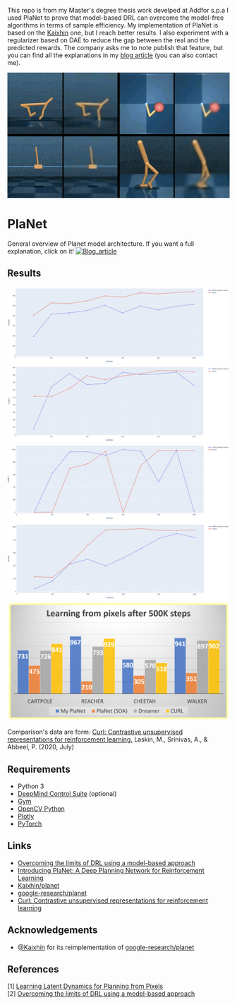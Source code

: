 This repo is from my Master's degree thesis work develped at Addfor s.p.a
I used PlaNet to prove that model-based DRL can overcome the model-free algorithms in terms of sample efficiency.
My implementation of PlaNet is based on the [Kaixhin](https://github.com/Kaixhin/PlaNet) one, but I reach better results. I also experiment with a regularizer based on DAE to reduce the gap between the real and the predicted rewards. 
The company asks me to note publish that feature, but you can find all the explanations in my [blog article](https://drlux.github.io/planpix.html)  (you can also contact me).

![Full trained agent](https://raw.githubusercontent.com/DrLux/Planpix/master/images/agent_in_action.gif?token=ADY2SMJQXOZK3BJN3EGTLDK7YJX66)

PlaNet
======
General overview of Planet model architecture. If you want a full explanation, click on it!
[![Blog_article](https://drlux.github.io/masterDegree/Diapositiva16.JPG)](https://drlux.github.io/planpix.html)


Results
------------
![ceetah_planet_vs_ddpg](https://raw.githubusercontent.com/DrLux/Planpix/master/images/ceetah_planet_vs_ddpg.jpg?token=ADY2SMLWUAPFPPU4JNXKQS27YJYGS)
![cartpole_planet_vs_ddpg](https://raw.githubusercontent.com/DrLux/Planpix/master/images/cartpole_planet_vs_ddpg.jpg?token=ADY2SMPTHHRUXMDSSM6UBR27YJYCQ)
![reacher_planet_vs_ddpg](https://raw.githubusercontent.com/DrLux/Planpix/master/images/reacher_planet_vs_ddpg.jpg?token=ADY2SMM4XWCNZGRRW3JZWJC7YJYHU)
![walker_planet_vs_ddpg](https://raw.githubusercontent.com/DrLux/Planpix/master/images/walker_planet_vs_ddpg.jpg?token=ADY2SMNTFGC7XWTOZY7XZTK7YJYJ2)
![my_planet_vs_soa](https://raw.githubusercontent.com/DrLux/Planpix/master/images/soa.png?token=ADY2SMLIPNL4M2F66FJAWAC7YJYLQ)

Comparison's data are form:
[Curl: Contrastive unsupervised representations for reinforcement learning.](https://proceedings.icml.cc/static/paper_files/icml/2020/5951-Paper.pdf) Laskin, M., Srinivas, A., & Abbeel, P. (2020, July)


Requirements
------------

- Python 3
- [DeepMind Control Suite](https://github.com/deepmind/dm_control) (optional)
- [Gym](https://gym.openai.com/)
- [OpenCV Python](https://pypi.python.org/pypi/opencv-python)
- [Plotly](https://plot.ly/)
- [PyTorch](http://pytorch.org/)


Links
-----

- [Overcoming the limits of DRL using a model-based approach](https://drlux.github.io/planpix.html)
- [Introducing PlaNet: A Deep Planning Network for Reinforcement Learning](https://ai.googleblog.com/2019/02/introducing-planet-deep-planning.html)
- [Kaixhin/planet](https://github.com/Kaixhin/PlaNet)
- [google-research/planet](https://github.com/google-research/planet)
- [Curl: Contrastive unsupervised representations for reinforcement learning](https://proceedings.icml.cc/static/paper_files/icml/2020/5951-Paper.pdf)


Acknowledgements
----------------

- [@Kaixhin](https://github.com/Kaixhin/PlaNet) for its reimplementation of [google-research/planet](https://github.com/google-research/planet) 

References
----------

[1] [Learning Latent Dynamics for Planning from Pixels](https://arxiv.org/abs/1811.04551)  
[2] [Overcoming the limits of DRL using a model-based approach](https://drlux.github.io/planpix.html)

